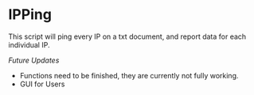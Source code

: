 # IPPing
This script will ping every IP on a txt document, and report data for each individual IP.


*Future Updates*

- Functions need to be finished, they are currently not fully working.
- GUI for Users
